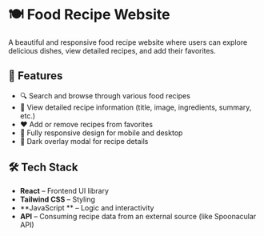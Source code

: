 # 🍽️ Food Recipe Website

A beautiful and responsive food recipe website where users can explore delicious dishes, view detailed recipes, and add their favorites.

## 🚀 Features

- 🔍 Search and browse through various food recipes
- 📖 View detailed recipe information (title, image, ingredients, summary, etc.)
- ❤️ Add or remove recipes from favorites
- 📱 Fully responsive design for mobile and desktop
- 🌙 Dark overlay modal for recipe details

## 🛠️ Tech Stack

- **React** – Frontend UI library
- **Tailwind CSS** – Styling
- **JavaScript ** – Logic and interactivity
- **API** – Consuming recipe data from an external source (like Spoonacular API)


